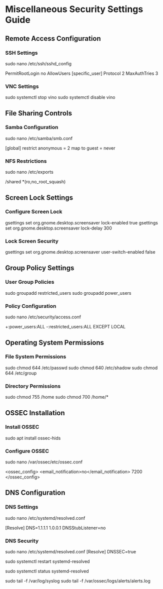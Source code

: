 # Miscellaneous Security Settings Guide

## Remote Access Configuration

### SSH Settings
sudo nano /etc/ssh/sshd_config

PermitRootLogin no
AllowUsers [specific_user]
Protocol 2
MaxAuthTries 3

### VNC Settings
sudo systemctl stop vino
sudo systemctl disable vino

## File Sharing Controls
### Samba Configuration
sudo nano /etc/samba/smb.conf

[global]
    restrict anonymous = 2
    map to guest = never

### NFS Restrictions
sudo nano /etc/exports

/shared *(ro,no_root_squash)

## Screen Lock Settings
### Configure Screen Lock
gsettings set org.gnome.desktop.screensaver lock-enabled true
gsettings set org.gnome.desktop.screensaver lock-delay 300

### Lock Screen Security
gsettings set org.gnome.desktop.screensaver user-switch-enabled false

## Group Policy Settings
### User Group Policies
sudo groupadd restricted_users
sudo groupadd power_users

### Policy Configuration
sudo nano /etc/security/access.conf

+:power_users:ALL
-:restricted_users:ALL EXCEPT LOCAL

## Operating System Permissions
### File System Permissions
sudo chmod 644 /etc/passwd
sudo chmod 640 /etc/shadow
sudo chmod 644 /etc/group

### Directory Permissions
sudo chmod 755 /home
sudo chmod 700 /home/*

## OSSEC Installation
### Install OSSEC

sudo apt install ossec-hids

### Configure OSSEC
sudo nano /var/ossec/etc/ossec.conf

<ossec_config>
  <global>
    <email_notification>no</email_notification>
  </global>
  <syscheck>
    <frequency>7200</frequency>
  </syscheck>
</ossec_config>


## DNS Configuration
### DNS Settings
sudo nano /etc/systemd/resolved.conf

[Resolve]
DNS=1.1.1.1 1.0.0.1
DNSStubListener=no

### DNS Security
sudo nano /etc/systemd/resolved.conf
[Resolve]
DNSSEC=true

sudo systemctl restart systemd-resolved

sudo systemctl status systemd-resolved

sudo tail -f /var/log/syslog
sudo tail -f /var/ossec/logs/alerts/alerts.log